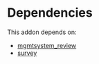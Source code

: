 # Dependencies

This addon depends on:

- [mgmtsystem_review](https://github.com/bringout/oca-technical)
- [survey](https://github.com/bringout/oca-ocb-core/tree/9d67cf00c06114fd0d5a87a06a485b3dabf57e2b/odoo-bringout-oca-ocb-survey)
